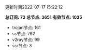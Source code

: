更新时间2022-07-17 15:22:12

**总订阅: 73**
**总节点: 3651**
**有效节点: 1025**
- trojan节点: 161
- ss节点: 762
- v2ray节点: 99
- ssr节点: 3
